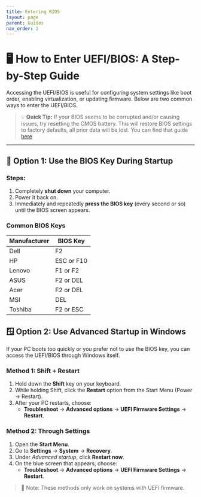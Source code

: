```yaml
---
title: Entering BIOS
layout: page
parent: Guides
nav_order: 2
---
```


# 🖥️ How to Enter UEFI/BIOS: A Step-by-Step Guide

Accessing the UEFI/BIOS is useful for configuring system settings like boot order, enabling virtualization, or updating firmware. Below are two common ways to enter the UEFI/BIOS.
> 💡 **Quick Tip:** If your BIOS seems to be corrupted and/or causing issues, try resetting the CMOS battery. This will restore BIOS settings to factory defaults, all prior data will be lost. You can find that guide [here](https://randomtester0.github.io/testing-website/CMOS%20Reset.html)

---

## 🔧 Option 1: Use the BIOS Key During Startup

### Steps:
1. Completely **shut down** your computer.
2. Power it back on.
3. Immediately and repeatedly **press the BIOS key** (every second or so) until the BIOS screen appears.

<h3>Common BIOS Keys</h3>
<table>
  <thead>
    <tr>
      <th>Manufacturer</th>
      <th>BIOS Key</th>
    </tr>
  </thead>
  <tbody>
    <tr><td>Dell</td><td>F2</td></tr>
    <tr><td>HP</td><td>ESC or F10</td></tr>
    <tr><td>Lenovo</td><td>F1 or F2</td></tr>
    <tr><td>ASUS</td><td>F2 or DEL</td></tr>
    <tr><td>Acer</td><td>F2 or DEL</td></tr>
    <tr><td>MSI</td><td>DEL</td></tr>
    <tr><td>Toshiba</td><td>F2 or ESC</td></tr>
  </tbody>
</table>


## 🪟 Option 2: Use Advanced Startup in Windows

If your PC boots too quickly or you prefer not to use the BIOS key, you can access the UEFI/BIOS through Windows itself.

### Method 1: Shift + Restart
1. Hold down the **Shift** key on your keyboard.
2. While holding Shift, click the **Restart** option from the Start Menu (Power → Restart).
3. After your PC restarts, choose:
   - **Troubleshoot** → **Advanced options** → **UEFI Firmware Settings** → **Restart**.

### Method 2: Through Settings
1. Open the **Start Menu**.
2. Go to **Settings** → **System** → **Recovery**.
3. Under *Advanced startup*, click **Restart now**.
4. On the blue screen that appears, choose:
   - **Troubleshoot** → **Advanced options** → **UEFI Firmware Settings** → **Restart**.

> 📝 Note: These methods only work on systems with UEFI firmware.

